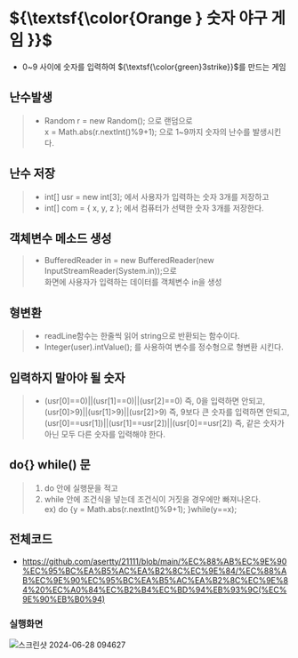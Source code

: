 # ${\textsf{\color{Orange } 숫자 야구 게임 }}$
 - 0~9 사이에 숫자를 입력하여 ${\textsf{\color{green}3strike}}$를 만드는 게임

## 난수발생
 > - Random r = new Random(); 으로 랜덤으로   
 x = Math.abs(r.nextInt()%9+1); 으로 1~9까지 숫자의 난수를 발생시킨다.

## 난수 저장
 > - int[] usr = new int[3]; 에서 사용자가 입력하는 숫자 3개를 저장하고
 > - int[] com = { x, y, z }; 에서 컴퓨터가 선택한 숫자 3개를 저장한다.

## 객체변수 메소드 생성<br>
 > - BufferedReader in = new BufferedReader(new InputStreamReader(System.in));으로   
 화면에 사용자가 입력하는 데이터를 객체변수 in을 생성

## 형변환
> - readLine함수는 한줄씩 읽어 string으로 반환되는 함수이다.
> - Integer(user).intValue(); 를 사용하여 변수를 정수형으로 형변환 시킨다.

## 입력하지 말아야 될 숫자
> - (usr[0]==0)||(usr[1]==0)||(usr[2]==0) 즉, 0을 입력하면 안되고,   
 (usr[0]>9)||(usr[1]>9)||(usr[2]>9) 즉, 9보다 큰 숫자를 입력하면 안되고,
 (usr[0]==usr[1])||(usr[1]==usr[2])||(usr[0]==usr[2]) 즉, 같은 숫자가 아닌 모두 다른 숫자를 입력해야 한다.

## do{} while() 문
> 1. do 안에 실행문을 적고
> 2. while 안에 조건식을 넣는데 조건식이 거짓을 경우에만 빠져나온다.   
> ex) do {y = Math.abs(r.nextInt()%9+1); }while(y==x);

## 전체코드
- https://github.com/asertty/21111/blob/main/%EC%88%AB%EC%9E%90%EC%95%BC%EA%B5%AC%EA%B2%8C%EC%9E%84/%EC%88%AB%EC%9E%90%EC%95%BC%EA%B5%AC%EA%B2%8C%EC%9E%84%20%EC%A0%84%EC%B2%B4%EC%BD%94%EB%93%9C(%EC%9E%90%EB%B0%94)

### 실행화면
![스크린샷 2024-06-28 094627](https://github.com/asertty/21111/assets/127906148/496005dd-3e4e-4a9a-bee9-aadb6eed3fef)
